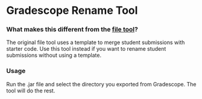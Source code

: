 # Gradescope Rename Tool

### What makes this different from the [file tool](../file-tool/)?
The original file tool uses a template to merge student submissions with starter code. Use this tool instead if you want to rename student submissions without using a template.

### Usage
Run the .jar file and select the directory you exported from Gradescope. The tool will do the rest.